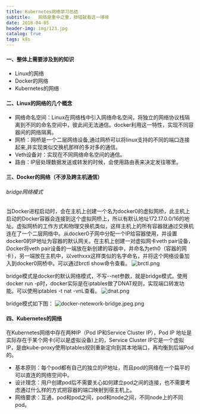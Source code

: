 ```yaml
---
title: Kubernetes网络学习总结
subtitle:   网络是重中之重，排错就看这一哆嗦
date: 2018-04-05
header-img: img/123.jpg
catalog: true
tags: k8s
---
```

#### 一、整体上需要涉及到的知识
* Linux的网络
* Docker的网络
* Kubernetes的网络

#### 二、Linux的网络的几个概念
* 网络命名空间：Linux在网络栈中引入网络命名空间，将独立的网络协议栈隔离到不同的命名空间中，彼此间无法通信。docker利用这一特性，实现不同容器间的网络隔离。
* 网桥：网桥是一个二层网络设备,通过网桥可以将linux支持的不同的端口连接起来,并实现类似交换机那样的多对多的通信。
* Veth设备对：实现在不同网络命名空间的通信。
* 路由：IP层处理数据发送或转发的时候，会使用路由表来决定发往哪里。

#### 三、Docker的网络（不涉及跨主机通信）

###### bridge网络模式
当Docker进程启动时，会在主机上创建一个名为docker0的虚拟网桥，此主机上启动的Docker容器会连接到这个虚拟网桥上，所以有默认地址172.17.0.0/16的地址。虚拟网桥的工作方式和物理交换机类似，这样主机上的所有容器就通过交换机连在了一个二层网络中。从docker0子网中分配一个IP给容器使用，并设置docker0的IP地址为容器的默认网关。在主机上创建一对虚拟网卡veth pair设备，Docker将veth pair设备的一端放在新创建的容器中，并命名为eth0（容器的网卡），另一端放在主机中，以vethxxx这样类似的名字命名，并将这个网络设备加入到docker0网桥中。可以通过brctl show命令查看。
![brctl.png](http://q7mj5531m.bkt.clouddn.com/brctl.png)

bridge模式是docker的默认网络模式，不写--net参数，就是bridge模式。使用docker run -p时，docker实际是在iptables做了DNAT规则，实现端口转发功能。可以使用iptables -t nat -vnL查看。
![dnat.png](http://q7mj5531m.bkt.clouddn.com/dnat.png)

bridge模式如下图：
![docker-netework-bridge.jpeg.png](http://q7mj5531m.bkt.clouddn.com/docker-netework-bridge.jpeg.png)



#### 四、Kubernetes的网络
在Kubernetes网络中存在两种IP（Pod IP和Service Cluster IP），Pod IP 地址是实际存在于某个网卡(可以是虚拟设备)上的，Service Cluster IP它是一个虚拟IP，是由kube-proxy使用Iptables规则重新定向到其本地端口，再均衡到后端Pod的。
* 基本原则：每个pod都有自己的独立的IP地址，而且pod的网络在一个扁平的可以直连的网络空间中。
* 设计理念：用户创建pod后不需要关心如何建立pod之间的连接，也不需要考虑通过什么样的方式把容器的端口映射到宿主机上。
* 网络要求：互通，pod和pod之间，pod和node之间，不同node上的不同pod。
